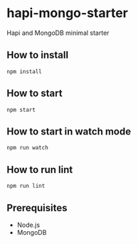 # hapi-mongo-starter

Hapi and MongoDB minimal starter

## How to install

```
npm install
```

## How to start

```
npm start
```

## How to start in watch mode

```
npm run watch
```

## How to run lint

```
npm run lint
```

## Prerequisites
+ Node.js
+ MongoDB
